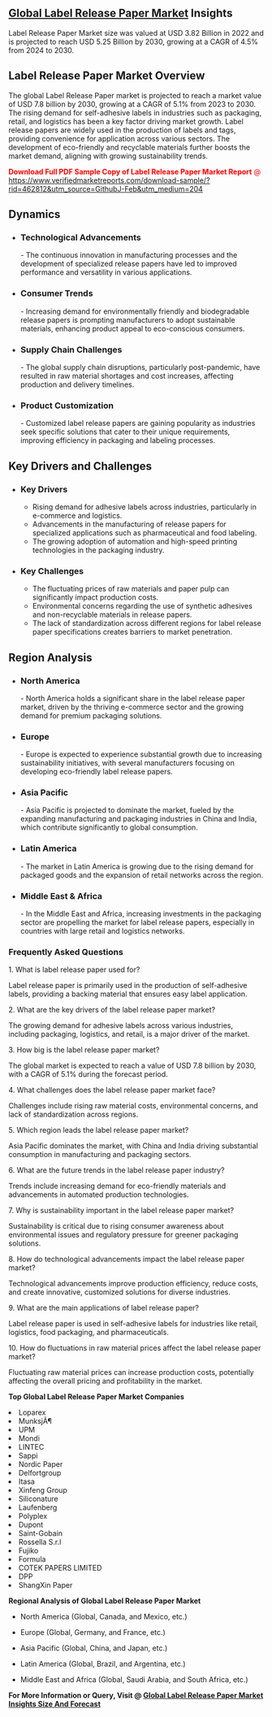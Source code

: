 <h2><a href="https://www.verifiedmarketreports.com/download-sample/?rid=462812&amp;utm_source=GithubJ&amp;utm_medium=204" target="_blank">Global Label Release Paper Market</a> Insights</h2><p>Label Release Paper Market size was valued at USD 3.82 Billion in 2022 and is projected to reach USD 5.25 Billion by 2030, growing at a CAGR of 4.5% from 2024 to 2030.</p><p><h2>Label Release Paper Market Overview</h2> <p>The global Label Release Paper market is projected to reach a market value of USD 7.8 billion by 2030, growing at a CAGR of 5.1% from 2023 to 2030. The rising demand for self-adhesive labels in industries such as packaging, retail, and logistics has been a key factor driving market growth. Label release papers are widely used in the production of labels and tags, providing convenience for application across various sectors. The development of eco-friendly and recyclable materials further boosts the market demand, aligning with growing sustainability trends.</p> <p><p><span class=""><span style="color: #ff0000;"><strong>Download Full PDF Sample Copy of Label Release Paper Market Report</strong> @ </span><a href="https://www.verifiedmarketreports.com/download-sample/?rid=462812&amp;utm_source=GithubJ-Feb&amp;utm_medium=204" target="_blank">https://www.verifiedmarketreports.com/download-sample/?rid=462812&amp;utm_source=GithubJ-Feb&amp;utm_medium=204</a></span></p></p> <h2>Dynamics</h2> <ul> <li><h3>Technological Advancements</h3> - The continuous innovation in manufacturing processes and the development of specialized release papers have led to improved performance and versatility in various applications.</li> <li><h3>Consumer Trends</h3> - Increasing demand for environmentally friendly and biodegradable release papers is prompting manufacturers to adopt sustainable materials, enhancing product appeal to eco-conscious consumers.</li> <li><h3>Supply Chain Challenges</h3> - The global supply chain disruptions, particularly post-pandemic, have resulted in raw material shortages and cost increases, affecting production and delivery timelines.</li> <li><h3>Product Customization</h3> - Customized label release papers are gaining popularity as industries seek specific solutions that cater to their unique requirements, improving efficiency in packaging and labeling processes.</li> </ul> <h2>Key Drivers and Challenges</h2> <ul> <li><h3>Key Drivers</h3> <ul> <li>Rising demand for adhesive labels across industries, particularly in e-commerce and logistics.</li> <li>Advancements in the manufacturing of release papers for specialized applications such as pharmaceutical and food labeling.</li> <li>The growing adoption of automation and high-speed printing technologies in the packaging industry.</li> </ul> </li> <li><h3>Key Challenges</h3> <ul> <li>The fluctuating prices of raw materials and paper pulp can significantly impact production costs.</li> <li>Environmental concerns regarding the use of synthetic adhesives and non-recyclable materials in release papers.</li> <li>The lack of standardization across different regions for label release paper specifications creates barriers to market penetration.</li> </ul> </li> </ul> <h2>Region Analysis</h2> <ul> <li><h3>North America</h3> - North America holds a significant share in the label release paper market, driven by the thriving e-commerce sector and the growing demand for premium packaging solutions.</li> <li><h3>Europe</h3> - Europe is expected to experience substantial growth due to increasing sustainability initiatives, with several manufacturers focusing on developing eco-friendly label release papers.</li> <li><h3>Asia Pacific</h3> - Asia Pacific is projected to dominate the market, fueled by the expanding manufacturing and packaging industries in China and India, which contribute significantly to global consumption.</li> <li><h3>Latin America</h3> - The market in Latin America is growing due to the rising demand for packaged goods and the expansion of retail networks across the region.</li> <li><h3>Middle East & Africa</h3> - In the Middle East and Africa, increasing investments in the packaging sector are propelling the market for label release papers, especially in countries with large retail and logistics networks.</li> </ul> <h3>Frequently Asked Questions</h3> <p>1. What is label release paper used for? </p> <p>Label release paper is primarily used in the production of self-adhesive labels, providing a backing material that ensures easy label application.</p> <p>2. What are the key drivers of the label release paper market? </p> <p>The growing demand for adhesive labels across various industries, including packaging, logistics, and retail, is a major driver of the market.</p> <p>3. How big is the label release paper market? </p> <p>The global market is expected to reach a value of USD 7.8 billion by 2030, with a CAGR of 5.1% during the forecast period.</p> <p>4. What challenges does the label release paper market face? </p> <p>Challenges include rising raw material costs, environmental concerns, and lack of standardization across regions.</p> <p>5. Which region leads the label release paper market? </p> <p>Asia Pacific dominates the market, with China and India driving substantial consumption in manufacturing and packaging sectors.</p> <p>6. What are the future trends in the label release paper industry? </p> <p>Trends include increasing demand for eco-friendly materials and advancements in automated production technologies.</p> <p>7. Why is sustainability important in the label release paper market? </p> <p>Sustainability is critical due to rising consumer awareness about environmental issues and regulatory pressure for greener packaging solutions.</p> <p>8. How do technological advancements impact the label release paper market? </p> <p>Technological advancements improve production efficiency, reduce costs, and create innovative, customized solutions for diverse industries.</p> <p>9. What are the main applications of label release paper? </p> <p>Label release paper is used in self-adhesive labels for industries like retail, logistics, food packaging, and pharmaceuticals.</p> <p>10. How do fluctuations in raw material prices affect the label release paper market? </p> <p>Fluctuating raw material prices can increase production costs, potentially affecting the overall pricing and profitability in the market.</p> </p><p><strong>Top Global Label Release Paper Market Companies</strong></p><div data-test-id=""><p><li>Loparex</li><li> MunksjÃ¶</li><li> UPM</li><li> Mondi</li><li> LINTEC</li><li> Sappi</li><li> Nordic Paper</li><li> Delfortgroup</li><li> Itasa</li><li> Xinfeng Group</li><li> Siliconature</li><li> Laufenberg</li><li> Polyplex</li><li> Dupont</li><li> Saint-Gobain</li><li> Rossella S.r.l</li><li> Fujiko</li><li> Formula</li><li> COTEK PAPERS LIMITED</li><li> DPP</li><li> ShangXin Paper</li></p><div><strong>Regional Analysis of&nbsp;Global Label Release Paper Market</strong></div><ul><li dir="ltr"><p dir="ltr">North America&nbsp;(Global, Canada, and Mexico, etc.)</p></li><li dir="ltr"><p dir="ltr">Europe (Global, Germany, and France, etc.)</p></li><li dir="ltr"><p dir="ltr">Asia Pacific&nbsp;(Global, China, and Japan, etc.)</p></li><li dir="ltr"><p dir="ltr">Latin America&nbsp;(Global, Brazil, and Argentina, etc.)</p></li><li dir="ltr">Middle East and Africa&nbsp;(Global, Saudi Arabia, and South Africa, etc.)</li></ul><p><strong>For More Information or Query, Visit @&nbsp;</strong><strong><a href="https://www.verifiedmarketreports.com/product/label-release-paper-market/?utm_source=GithubJ&amp;utm_medium=204" target="_blank">Global Label Release Paper Market Insights Size And Forecast</a></strong></p></div>
